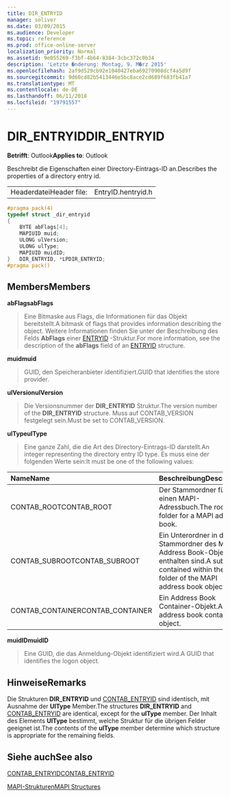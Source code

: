 ```yaml
---
title: DIR_ENTRYID
manager: soliver
ms.date: 03/09/2015
ms.audience: Developer
ms.topic: reference
ms.prod: office-online-server
localization_priority: Normal
ms.assetid: 9e055269-f3bf-4b64-8384-3cbc372c0b34
description: 'Letzte �nderung: Montag, 9. M�rz 2015'
ms.openlocfilehash: 2af9d529cb92e1040427eba69270908dcf4a5d9f
ms.sourcegitcommit: 9d60cd82b5413446e5bc8ace2cd689f683fb41a7
ms.translationtype: MT
ms.contentlocale: de-DE
ms.lasthandoff: 06/11/2018
ms.locfileid: "19791557"
---
```

# <a name="direntryid"></a><span data-ttu-id="5752b-103">DIR_ENTRYID</span><span class="sxs-lookup"><span data-stu-id="5752b-103">DIR_ENTRYID</span></span>

  
  
<span data-ttu-id="5752b-104">**Betrifft**: Outlook</span><span class="sxs-lookup"><span data-stu-id="5752b-104">**Applies to**: Outlook</span></span> 
  
<span data-ttu-id="5752b-105">Beschreibt die Eigenschaften einer Directory-Eintrags-ID an.</span><span class="sxs-lookup"><span data-stu-id="5752b-105">Describes the properties of a directory entry id.</span></span>
  
|||
|:-----|:-----|
|<span data-ttu-id="5752b-106">Headerdatei</span><span class="sxs-lookup"><span data-stu-id="5752b-106">Header file:</span></span>  <br/> |<span data-ttu-id="5752b-107">EntryID.h</span><span class="sxs-lookup"><span data-stu-id="5752b-107">entryid.h</span></span>  <br/> |
   
```cpp
#pragma pack(4)
typedef struct _dir_entryid
{
    BYTE abFlags[4]; 
    MAPIUID muid; 
    ULONG ulVersion; 
    ULONG ulType; 
    MAPIUID muidID; 
}   DIR_ENTRYID, *LPDIR_ENTRYID; 
#pragma pack()
```

## <a name="members"></a><span data-ttu-id="5752b-108">Members</span><span class="sxs-lookup"><span data-stu-id="5752b-108">Members</span></span>

 <span data-ttu-id="5752b-109">**abFlags**</span><span class="sxs-lookup"><span data-stu-id="5752b-109">**abFlags**</span></span>
  
> <span data-ttu-id="5752b-110">Eine Bitmaske aus Flags, die Informationen für das Objekt bereitstellt.</span><span class="sxs-lookup"><span data-stu-id="5752b-110">A bitmask of flags that provides information describing the object.</span></span> <span data-ttu-id="5752b-111">Weitere Informationen finden Sie unter der Beschreibung des Felds **AbFlags** einer [ENTRYID](entryid.md) -Struktur.</span><span class="sxs-lookup"><span data-stu-id="5752b-111">For more information, see the description of the **abFlags** field of an [ENTRYID](entryid.md) structure.</span></span> 
    
 <span data-ttu-id="5752b-112">**muid**</span><span class="sxs-lookup"><span data-stu-id="5752b-112">**muid**</span></span>
  
> <span data-ttu-id="5752b-113">GUID, den Speicheranbieter identifiziert.</span><span class="sxs-lookup"><span data-stu-id="5752b-113">GUID that identifies the store provider.</span></span>
    
 <span data-ttu-id="5752b-114">**ulVersion**</span><span class="sxs-lookup"><span data-stu-id="5752b-114">**ulVersion**</span></span>
  
> <span data-ttu-id="5752b-115">Die Versionsnummer der **DIR_ENTRYID** Struktur.</span><span class="sxs-lookup"><span data-stu-id="5752b-115">The version number of the **DIR_ENTRYID** structure.</span></span> <span data-ttu-id="5752b-116">Muss auf CONTAB_VERSION festgelegt sein.</span><span class="sxs-lookup"><span data-stu-id="5752b-116">Must be set to CONTAB_VERSION.</span></span> 
    
 <span data-ttu-id="5752b-117">**ulType**</span><span class="sxs-lookup"><span data-stu-id="5752b-117">**ulType**</span></span>
  
> <span data-ttu-id="5752b-118">Eine ganze Zahl, die die Art des Directory-Eintrags-ID darstellt.</span><span class="sxs-lookup"><span data-stu-id="5752b-118">An integer representing the directory entry ID type.</span></span> <span data-ttu-id="5752b-119">Es muss eine der folgenden Werte sein:</span><span class="sxs-lookup"><span data-stu-id="5752b-119">It must be one of the following values:</span></span>
    
|<span data-ttu-id="5752b-120">**Name**</span><span class="sxs-lookup"><span data-stu-id="5752b-120">**Name**</span></span>|<span data-ttu-id="5752b-121">**Beschreibung**</span><span class="sxs-lookup"><span data-stu-id="5752b-121">**Description**</span></span>|
|:-----|:-----|
|<span data-ttu-id="5752b-122">CONTAB_ROOT</span><span class="sxs-lookup"><span data-stu-id="5752b-122">CONTAB_ROOT</span></span>  <br/> |<span data-ttu-id="5752b-123">Der Stammordner für einen MAPI-Adressbuch.</span><span class="sxs-lookup"><span data-stu-id="5752b-123">The root folder for a MAPI address book.</span></span>  <br/> |
|<span data-ttu-id="5752b-124">CONTAB_SUBROOT</span><span class="sxs-lookup"><span data-stu-id="5752b-124">CONTAB_SUBROOT</span></span>  <br/> |<span data-ttu-id="5752b-125">Ein Unterordner in den Stammordner des MAPI-Address Book-Objekts enthalten sind.</span><span class="sxs-lookup"><span data-stu-id="5752b-125">A subfolder contained within the root folder of the MAPI address book object.</span></span>  <br/> |
|<span data-ttu-id="5752b-126">CONTAB_CONTAINER</span><span class="sxs-lookup"><span data-stu-id="5752b-126">CONTAB_CONTAINER</span></span>  <br/> |<span data-ttu-id="5752b-127">Ein Address Book Container-Objekt.</span><span class="sxs-lookup"><span data-stu-id="5752b-127">An address book container object.</span></span>  <br/> |
   
 <span data-ttu-id="5752b-128">**muidID**</span><span class="sxs-lookup"><span data-stu-id="5752b-128">**muidID**</span></span>
  
> <span data-ttu-id="5752b-129">Eine GUID, die das Anmeldung-Objekt identifiziert wird.</span><span class="sxs-lookup"><span data-stu-id="5752b-129">A GUID that identifies the logon object.</span></span>
    
## <a name="remarks"></a><span data-ttu-id="5752b-130">Hinweise</span><span class="sxs-lookup"><span data-stu-id="5752b-130">Remarks</span></span>

<span data-ttu-id="5752b-131">Die Strukturen **DIR_ENTRYID** und [CONTAB_ENTRYID](contab_entryid.md) sind identisch, mit Ausnahme der **UlType** Member.</span><span class="sxs-lookup"><span data-stu-id="5752b-131">The structures **DIR_ENTRYID** and [CONTAB_ENTRYID](contab_entryid.md) are identical, except for the **ulType** member.</span></span> <span data-ttu-id="5752b-132">Der Inhalt des Elements **UlType** bestimmt, welche Struktur für die übrigen Felder geeignet ist.</span><span class="sxs-lookup"><span data-stu-id="5752b-132">The contents of the **ulType** member determine which structure is appropriate for the remaining fields.</span></span> 
  
## <a name="see-also"></a><span data-ttu-id="5752b-133">Siehe auch</span><span class="sxs-lookup"><span data-stu-id="5752b-133">See also</span></span>



[<span data-ttu-id="5752b-134">CONTAB_ENTRYID</span><span class="sxs-lookup"><span data-stu-id="5752b-134">CONTAB_ENTRYID</span></span>](contab_entryid.md)


[<span data-ttu-id="5752b-135">MAPI-Strukturen</span><span class="sxs-lookup"><span data-stu-id="5752b-135">MAPI Structures</span></span>](mapi-structures.md)


